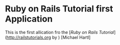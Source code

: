 # Ruby on Rails Tutorial first Application

This is the first allication fro the [*Ruby on Rails Tutorial*]
(http://railstutorials.org by ) [Michael Hartl]